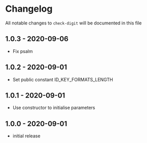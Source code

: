 # Changelog

All notable changes to `check-digit` will be documented in this file

## 1.0.3 - 2020-09-06

- Fix psalm

## 1.0.2 - 2020-09-01

- Set public constant ID_KEY_FORMATS_LENGTH

## 1.0.1 - 2020-09-01

- Use constructor to initialise parameters 

## 1.0.0 - 2020-09-01

- initial release
